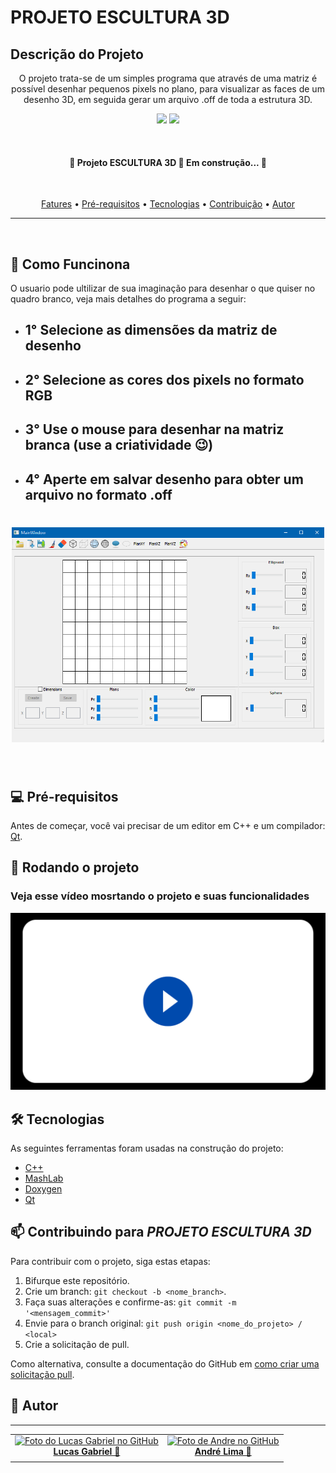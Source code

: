 # PROJETO ESCULTURA 3D

## Descrição do Projeto
<p align="center">O projeto trata-se de um simples programa que através de uma matriz é possível desenhar pequenos pixels no plano, para visualizar as faces de um desenho 3D, em seguida gerar um arquivo .off de toda a estrutura 3D.
</p>


<p align="center">
<img src="https://img.shields.io/static/v1?label=version&message=1.0.0&color=008000&style=for-the-badge"/>
<img src="https://img.shields.io/static/v1?label=editor&message=Qt&color=008000&style=for-the-badge"/>
</p>
</br>

<h4 align="center"> 
	🚧  Projeto ESCULTURA 3D 🚀 Em construção...  🚧
</h4>
</br>
<p align="center">
 <a href="#-Fatures">Fatures</a> •
 <a href="#-pre-requsitos">Pré-requisitos</a> • 
 <a href="#-tecnologias">Tecnologias</a> • 
 <a href="#-contribuicao">Contribuição</a> • 
 <a href="#-autor">Autor</a>
</p>



<hr>
<br>

## 📃 Como Funcinona

O usuario pode ultilizar de sua imaginação para desenhar o que quiser no quadro branco, veja mais detalhes do programa a seguir:

- ## 1° Selecione as dimensões da matriz de desenho
- ## 2° Selecione as cores dos pixels no formato RGB 
- ## 3° Use o mouse para desenhar na matriz branca (use a criatividade 😉)
- ## 4° Aperte em salvar desenho para obter um arquivo no formato .off



<h1 align="center">
  <img width="500" alt="NextLevelWeek" title="#NextLevelWeek" src="janela.png" />
</h1>


<br>

## 💻 Pré-requisitos

Antes de começar, você vai precisar de um editor em C++ e um compilador:
[Qt](https://qt.io/). 

## 🎲 Rodando o projeto
### Veja esse vídeo mosrtando o projeto e suas funcionalidades
[![Watch the video](video.png)](https://youtu.be/vt5fpE0bzSY)
<br>

## 🛠️ Tecnologias

As seguintes ferramentas foram usadas na construção do projeto:

- [C++]()
- [MashLab](https://www.meshlab.net/#download)
- [Doxygen](https://www.doxygen.nl/manual/install.html)
- [Qt](https://qt.io/)

## 📫 Contribuindo para *PROJETO ESCULTURA 3D*

Para contribuir com o projeto, siga estas etapas:

1. Bifurque este repositório.
2. Crie um branch: `git checkout -b <nome_branch>`.
3. Faça suas alterações e confirme-as: `git commit -m '<mensagem_commit>'`
4. Envie para o branch original: `git push origin <nome_do_projeto> / <local>`
5. Crie a solicitação de pull.

Como alternativa, consulte a documentação do GitHub em [como criar uma solicitação pull](https://help.github.com/en/github/collaborating-with-issues-and-pull-requests/creating-a-pull-request).


## 👤 Autor
---
<table>
  <tr>
    <td align="center">
      <a href="https://github.com/lucasgf007">
        <img src="https://avatars.githubusercontent.com/u/72115800?s=400&u=6f14e8c36cc2841cfa13b16ff290ce8fba174a2f&v=4" width="100px;" alt="Foto do Lucas Gabriel no GitHub"/><br>
        <sub>
          <a href="https://github.com/lucasgf007" title="Dev"><b>Lucas Gabriel 🚀</b></a>
        </sub>
      </a>
    </td>
    <td align="center">
      <a href="https://github.com/andreluizlimaa">
        <img src="https://avatars.githubusercontent.com/u/75853506?v=4" width="100px;" alt="Foto de Andre no GitHub"/><br>
        <sub>
          <a href="https://github.com/andreluizlimaa" title="Dev"><b>André Lima 🚀</b></a>
        </sub>
      </a>
    </td>
  </tr>
</table>

